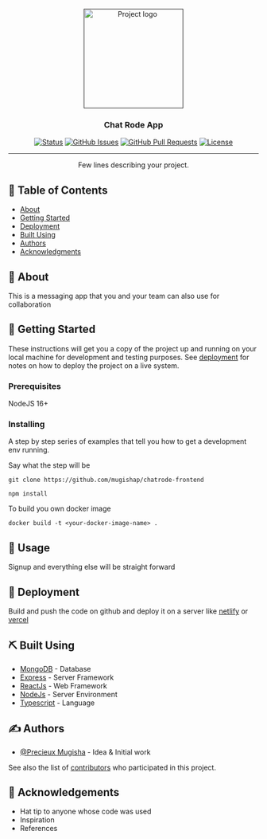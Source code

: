 <p align="center">
  <a href="" rel="noopener">
 <img width=200px height=200px src="https://res.cloudinary.com/precieux/image/upload/v1677521334/photocorner/upuqz7nxsignpkhiq7ig.svg" alt="Project logo"></a>
</p>

<h3 align="center">Chat Rode App</h3>

<div align="center">

[![Status](https://img.shields.io/badge/status-active-success.svg)]()
[![GitHub Issues](https://img.shields.io/github/issues/kylelobo/The-Documentation-Compendium.svg)](https://github.com/mugishap/chatrode-frontend/issues)
[![GitHub Pull Requests](https://img.shields.io/github/issues-pr/kylelobo/The-Documentation-Compendium.svg)](https://github.com/mugishap/chatrode-frontend/pulls)
[![License](https://img.shields.io/badge/license-MIT-blue.svg)](/LICENSE)

</div>

---

<p align="center"> Few lines describing your project.
    <br> 
</p>

## 📝 Table of Contents

- [About](#about)
- [Getting Started](#getting_started)
- [Deployment](#deployment)
- [Built Using](#built_using)
- [Authors](#authors)
- [Acknowledgments](#acknowledgement)

## 🧐 About <a name = "about"></a>

This is a messaging app that you and your team can also use for collaboration

## 🏁 Getting Started <a name = "getting_started"></a>

These instructions will get you a copy of the project up and running on your local machine for development and testing purposes. See [deployment](#deployment) for notes on how to deploy the project on a live system.

### Prerequisites

NodeJS 16+

### Installing

A step by step series of examples that tell you how to get a development env running.

Say what the step will be

```
git clone https://github.com/mugishap/chatrode-frontend
```

```
npm install
```

To build you own docker image

```
docker build -t <your-docker-image-name> .
```

## 🎈 Usage <a name="usage"></a>

Signup and everything else will be straight forward

## 🚀 Deployment <a name = "deployment"></a>

Build and push the code on github and deploy it on a server like [netlify](https://netlify.com) or [vercel](https://vercel.com)

## ⛏️ Built Using <a name = "built_using"></a>

- [MongoDB](https://www.mongodb.com/) - Database
- [Express](https://expressjs.com/) - Server Framework
- [ReactJs](https://reactjs.org/) - Web Framework
- [NodeJs](https://nodejs.org/en/) - Server Environment
- [Typescript](https://typescriptlang.com/) - Language

## ✍️ Authors <a name = "authors"></a>

- [@Precieux Mugisha](https://github.com/mugishap) - Idea & Initial work

See also the list of [contributors](https://github.com/mugishap/chatrode-frontend/contributors) who participated in this project.

## 🎉 Acknowledgements <a name = "acknowledgement"></a>

- Hat tip to anyone whose code was used
- Inspiration
- References
